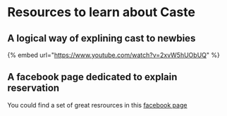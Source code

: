 # Resources to learn about Caste

## A logical way of explining cast to newbies 

{% embed url="https://www.youtube.com/watch?v=2xvW5hUObUQ" %}

## A facebook page dedicated to explain reservation

You could find a set of great resrources in this [facebook page](https://www.facebook.com/reservationexplained/videos/?ref=page_internal)



